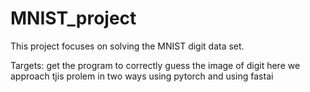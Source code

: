 # MNIST_project

This project focuses on solving the MNIST digit data set.

Targets:
get the program to correctly guess the image of digit
here we approach tjis prolem in two ways using pytorch and using fastai
